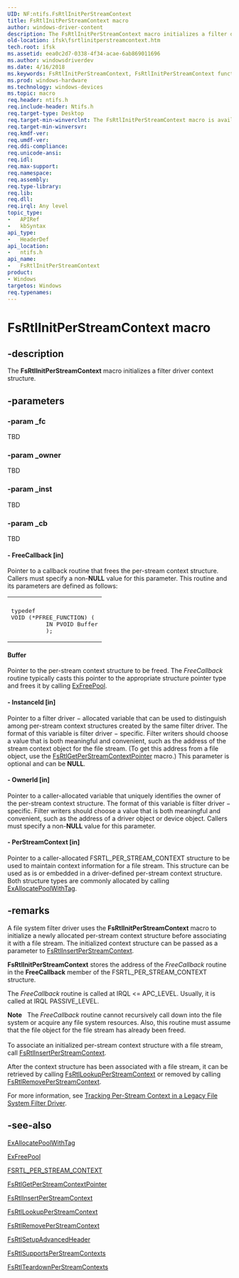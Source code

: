 ```yaml
---
UID: NF:ntifs.FsRtlInitPerStreamContext
title: FsRtlInitPerStreamContext macro
author: windows-driver-content
description: The FsRtlInitPerStreamContext macro initializes a filter driver context structure.
old-location: ifsk\fsrtlinitperstreamcontext.htm
tech.root: ifsk
ms.assetid: eea0c2d7-0338-4f34-acae-6ab869011696
ms.author: windowsdriverdev
ms.date: 4/16/2018
ms.keywords: FsRtlInitPerStreamContext, FsRtlInitPerStreamContext function [Installable File System Drivers], fsrtlref_13a48f5e-d3e7-49fa-8c4c-bb2d061f2b2a.xml, ifsk.fsrtlinitperstreamcontext, ntifs/FsRtlInitPerStreamContext
ms.prod: windows-hardware
ms.technology: windows-devices
ms.topic: macro
req.header: ntifs.h
req.include-header: Ntifs.h
req.target-type: Desktop
req.target-min-winverclnt: The FsRtlInitPerStreamContext macro is available on Microsoft Windows XP and later, and on the Update Rollup for Windows 2000 Service Pack 4 (SP4).
req.target-min-winversvr: 
req.kmdf-ver: 
req.umdf-ver: 
req.ddi-compliance: 
req.unicode-ansi: 
req.idl: 
req.max-support: 
req.namespace: 
req.assembly: 
req.type-library: 
req.lib: 
req.dll: 
req.irql: Any level
topic_type:
-	APIRef
-	kbSyntax
api_type:
-	HeaderDef
api_location:
-	ntifs.h
api_name:
-	FsRtlInitPerStreamContext
product:
- Windows
targetos: Windows
req.typenames: 
---
```


# FsRtlInitPerStreamContext macro


## -description


The <b>FsRtlInitPerStreamContext</b> macro initializes a filter driver context structure. 


## -parameters




### -param _fc

TBD


### -param _owner

TBD


### -param _inst

TBD


### -param _cb

TBD






#### - FreeCallback [in]

Pointer to a callback routine that frees the per-stream context structure. Callers must specify a non-<b>NULL</b> value for this parameter. This routine and its parameters are defined as follows: 

<div class="code"><span codelanguage=""><table>
<tr>
<th></th>
</tr>
<tr>
<td>
<pre>typedef
VOID (*PFREE_FUNCTION) (
          IN PVOID Buffer
          );</pre>
</td>
</tr>
</table></span></div>




#### Buffer

Pointer to the per-stream context structure to be freed. The <i>FreeCallback</i> routine typically casts this pointer to the appropriate structure pointer type and frees it by calling <a href="https://msdn.microsoft.com/library/windows/hardware/ff544590">ExFreePool</a>. 


#### - InstanceId [in]

Pointer to a filter driver − allocated variable that can be used to distinguish among per-stream context structures created by the same filter driver. The format of this variable is filter driver − specific. Filter writers should choose a value that is both meaningful and convenient, such as the address of the stream context object for the file stream. (To get this address from a file object, use the <a href="https://msdn.microsoft.com/library/windows/hardware/ff546056">FsRtlGetPerStreamContextPointer</a> macro.) This parameter is optional and can be <b>NULL</b>. 


#### - OwnerId [in]

Pointer to a caller-allocated variable that uniquely identifies the owner of the per-stream context structure. The format of this variable is filter driver − specific. Filter writers should choose a value that is both meaningful and convenient, such as the address of a driver object or device object. Callers must specify a non-<b>NULL</b> value for this parameter. 


#### - PerStreamContext [in]

Pointer to a caller-allocated FSRTL_PER_STREAM_CONTEXT structure to be used to maintain context information for a file stream. This structure can be used as is or embedded in a driver-defined per-stream context structure. Both structure types are commonly allocated by calling <a href="https://msdn.microsoft.com/library/windows/hardware/ff544520">ExAllocatePoolWithTag</a>. 


## -remarks



A file system filter driver uses the <b>FsRtlInitPerStreamContext</b> macro to initialize a newly allocated per-stream context structure before associating it with a file stream. The initialized context structure can be passed as a parameter to <a href="https://msdn.microsoft.com/library/windows/hardware/ff546194">FsRtlInsertPerStreamContext</a>. 

<b>FsRtlInitPerStreamContext</b> stores the address of the <i>FreeCallback</i> routine in the <b>FreeCallback</b> member of the FSRTL_PER_STREAM_CONTEXT structure. 

The <i>FreeCallback</i> routine is called at IRQL &lt;= APC_LEVEL. Usually, it is called at IRQL PASSIVE_LEVEL. 

<div class="alert"><b>Note</b>    The <i>FreeCallback</i> routine cannot recursively call down into the file system or acquire any file system resources. Also, this routine must assume that the file object for the file stream has already been freed. </div>
<div> </div>
To associate an initialized per-stream context structure with a file stream, call <a href="https://msdn.microsoft.com/library/windows/hardware/ff546194">FsRtlInsertPerStreamContext</a>. 

After the context structure has been associated with a file stream, it can be retrieved by calling <a href="https://msdn.microsoft.com/library/windows/hardware/ff546945">FsRtlLookupPerStreamContext</a> or removed by calling <a href="https://msdn.microsoft.com/library/windows/hardware/ff547238">FsRtlRemovePerStreamContext</a>. 

For more information, see <a href="https://msdn.microsoft.com/d908ee30-a433-460c-8c14-883702b4f810">Tracking Per-Stream Context in a Legacy File System Filter Driver</a>. 




## -see-also




<a href="https://msdn.microsoft.com/library/windows/hardware/ff544520">ExAllocatePoolWithTag</a>



<a href="https://msdn.microsoft.com/library/windows/hardware/ff544590">ExFreePool</a>



<a href="https://msdn.microsoft.com/library/windows/hardware/ff547357">FSRTL_PER_STREAM_CONTEXT</a>



<a href="https://msdn.microsoft.com/library/windows/hardware/ff546056">FsRtlGetPerStreamContextPointer</a>



<a href="https://msdn.microsoft.com/library/windows/hardware/ff546194">FsRtlInsertPerStreamContext</a>



<a href="https://msdn.microsoft.com/library/windows/hardware/ff546945">FsRtlLookupPerStreamContext</a>



<a href="https://msdn.microsoft.com/library/windows/hardware/ff547238">FsRtlRemovePerStreamContext</a>



<a href="https://msdn.microsoft.com/library/windows/hardware/ff547257">FsRtlSetupAdvancedHeader</a>



<a href="https://msdn.microsoft.com/library/windows/hardware/ff547285">FsRtlSupportsPerStreamContexts</a>



<a href="https://msdn.microsoft.com/library/windows/hardware/ff547295">FsRtlTeardownPerStreamContexts</a>
 

 


